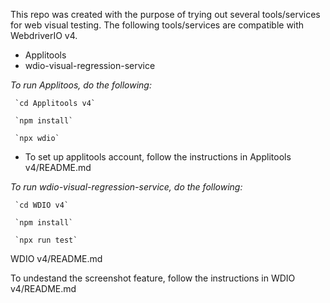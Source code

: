 This repo was created with the purpose of trying out several tools/services for web visual testing. The following tools/services are compatible with WebdriverIO v4.

- Applitools
- wdio-visual-regression-service

*To run Applitoos, do the following:*
```
 `cd Applitools v4`

 `npm install`

 `npx wdio`
 ```

* To set up applitools account, follow the instructions in Applitools v4/README.md

*To run wdio-visual-regression-service, do the following:*
```
 `cd WDIO v4`

 `npm install`

 `npx run test`
 ```
 WDIO v4/README.md

 To undestand the screenshot feature, follow the instructions in WDIO v4/README.md
